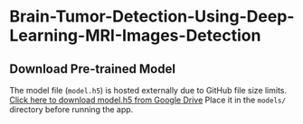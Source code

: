 # Brain-Tumor-Detection-Using-Deep-Learning-MRI-Images-Detection
## Download Pre-trained Model

The model file (`model.h5`) is hosted externally due to GitHub file size limits.
 [Click here to download model.h5 from Google Drive](https://drive.google.com/file/d/1p1_6z6hCCJRXsZSmu8KtCjMChztIjjao/view?usp=drivesdk)
Place it in the `models/` directory before running the app.